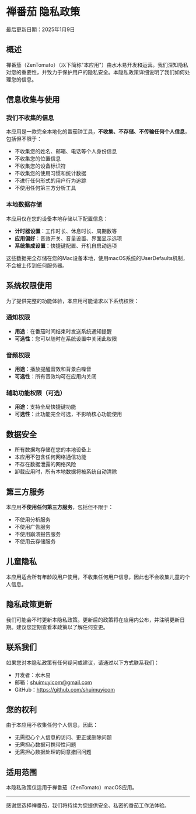 # 禅番茄 隐私政策

最后更新日期：2025年1月9日

## 概述

禅番茄（ZenTomato）（以下简称"本应用"）由水木易开发和运营。我们深知隐私对您的重要性，并致力于保护用户的隐私安全。本隐私政策详细说明了我们如何处理您的信息。

## 信息收集与使用

### 我们不收集的信息

本应用是一款完全本地化的番茄钟工具，**不收集、不存储、不传输任何个人信息**，包括但不限于：

- 不收集您的姓名、邮箱、电话等个人身份信息
- 不收集您的位置信息
- 不收集您的设备标识符
- 不收集您的使用习惯和统计数据
- 不进行任何形式的用户行为追踪
- 不使用任何第三方分析工具

### 本地数据存储

本应用仅在您的设备本地存储以下配置信息：

- **计时器设置**：工作时长、休息时长、周期数等
- **应用偏好**：音效开关、音量设置、界面显示选项
- **系统集成设置**：快捷键配置、开机自启动选项

这些数据完全存储在您的Mac设备本地，使用macOS系统的UserDefaults机制，不会被上传到任何服务器。

## 系统权限使用

为了提供完整的功能体验，本应用可能请求以下系统权限：

### 通知权限
- **用途**：在番茄时间结束时发送系统通知提醒
- **可选性**：您可以随时在系统设置中关闭此权限

### 音频权限
- **用途**：播放提醒音效和背景白噪音
- **可选性**：所有音效均可在应用内关闭

### 辅助功能权限（可选）
- **用途**：支持全局快捷键功能
- **可选性**：此功能完全可选，不影响核心功能使用

## 数据安全

- 所有数据均存储在您的本地设备上
- 本应用不包含任何网络通信功能
- 不存在数据泄露的网络风险
- 卸载应用时，所有本地数据将被系统自动清除

## 第三方服务

本应用**不使用任何第三方服务**，包括但不限于：
- 不使用分析服务
- 不使用广告服务
- 不使用崩溃报告服务
- 不使用云存储服务

## 儿童隐私

本应用适合所有年龄段用户使用，不收集任何用户信息，因此也不会收集儿童的个人信息。

## 隐私政策更新

我们可能会不时更新本隐私政策。更新后的政策将在应用内公布，并注明更新日期。建议您定期查看本政策以了解任何变更。

## 联系我们

如果您对本隐私政策有任何疑问或建议，请通过以下方式联系我们：

- 开发者：水木易
- 邮箱：shuimuyicom@gmail.com
- GitHub：https://github.com/shuimuyicom

## 您的权利

由于本应用不收集任何个人信息，因此：
- 无需担心个人信息的访问、更正或删除问题
- 无需担心数据可携带性问题
- 无需担心数据处理的同意撤回问题

## 适用范围

本隐私政策仅适用于禅番茄（ZenTomato）macOS应用。

---

感谢您选择禅番茄，我们将持续为您提供安全、私密的番茄工作法体验。